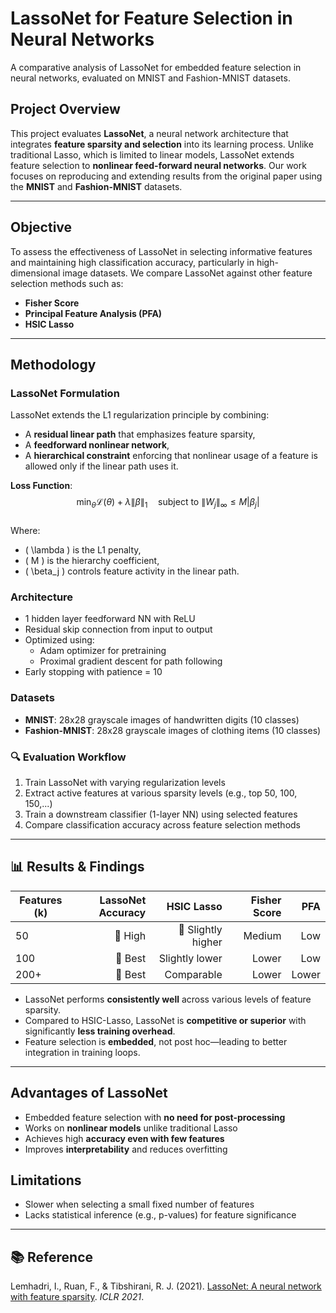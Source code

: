 # LassoNet for Feature Selection in Neural Networks

 A comparative analysis of LassoNet for embedded feature selection in neural networks, evaluated on MNIST and Fashion-MNIST datasets.

## Project Overview
This project evaluates **LassoNet**, a neural network architecture that integrates **feature sparsity and selection** into its learning process. Unlike traditional Lasso, which is limited to linear models, LassoNet extends feature selection to **nonlinear feed-forward neural networks**. Our work focuses on reproducing and extending results from the original paper using the **MNIST** and **Fashion-MNIST** datasets.

---

##  Objective
To assess the effectiveness of LassoNet in selecting informative features and maintaining high classification accuracy, particularly in high-dimensional image datasets. We compare LassoNet against other feature selection methods such as:
- **Fisher Score**
- **Principal Feature Analysis (PFA)**
- **HSIC Lasso**

---

## Methodology

### LassoNet Formulation
LassoNet extends the L1 regularization principle by combining:
- A **residual linear path** that emphasizes feature sparsity,
- A **feedforward nonlinear network**,
- A **hierarchical constraint** enforcing that nonlinear usage of a feature is allowed only if the linear path uses it.

**Loss Function**:  
$$
\min_\theta \mathcal{L}(\theta) + \lambda \|\beta\|_1 \quad \text{subject to } \|W_j\|_\infty \leq M |\beta_j|
$$  
Where:
- \( \lambda \) is the L1 penalty,
- \( M \) is the hierarchy coefficient,
- \( \beta_j \) controls feature activity in the linear path.

### Architecture
- 1 hidden layer feedforward NN with ReLU
- Residual skip connection from input to output
- Optimized using:
  - Adam optimizer for pretraining
  - Proximal gradient descent for path following
- Early stopping with patience = 10

### Datasets
- **MNIST**: 28x28 grayscale images of handwritten digits (10 classes)
- **Fashion-MNIST**: 28x28 grayscale images of clothing items (10 classes)

### 🔍 Evaluation Workflow
1. Train LassoNet with varying regularization levels
2. Extract active features at various sparsity levels (e.g., top 50, 100, 150,...)
3. Train a downstream classifier (1-layer NN) using selected features
4. Compare classification accuracy across feature selection methods

---

## 📊 Results & Findings

| Features (k) | LassoNet Accuracy | HSIC Lasso        | Fisher Score | PFA  |
|--------------|------------------:|------------------:|--------------:|------:|
| 50           | 🥈 High           | 🥇 Slightly higher | Medium        | Low  |
| 100          | 🥇 Best           | Slightly lower     | Lower         | Low  |
| 200+         | 🥇 Best           | Comparable         | Lower         | Lower|

- LassoNet performs **consistently well** across various levels of feature sparsity.
- Compared to HSIC-Lasso, LassoNet is **competitive or superior** with significantly **less training overhead**.
- Feature selection is **embedded**, not post hoc—leading to better integration in training loops.

---

##  Advantages of LassoNet
- Embedded feature selection with **no need for post-processing**
- Works on **nonlinear models** unlike traditional Lasso
- Achieves high **accuracy even with few features**
- Improves **interpretability** and reduces overfitting

## Limitations
- Slower when selecting a small fixed number of features
- Lacks statistical inference (e.g., p-values) for feature significance

---

## 📚 Reference

Lemhadri, I., Ruan, F., & Tibshirani, R. J. (2021). [LassoNet: A neural network with feature sparsity](https://arxiv.org/abs/2009.13605). *ICLR 2021*.

